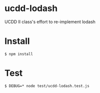 # ucdd-lodash
UCDD II class's effort to re-implement lodash

# Install

	$ npm install

# Test

	$ DEBUG=* node test/ucdd-lodash.test.js
